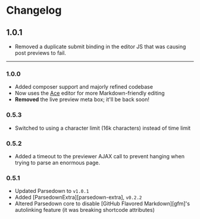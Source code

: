 # Changelog

## 1.0.1
* Removed a duplicate submit binding in the editor JS that was causing post previews to fail.

-----

### 1.0.0
* Added composer support and majorly refined codebase
* Now uses the [Ace](https://ace.c9.io/#nav=about) editor for more Markdown-friendly editing
* **Removed** the live preview meta box; it'll be back soon!

### 0.5.3

* Switched to using a character limit (16k characters) instead of time limit

### 0.5.2

* Added a timeout to the previewer AJAX call to prevent hanging when trying to parse an enormous page.

### 0.5.1

* Updated Parsedown to `v1.0.1`
* Added [ParsedownExtra][parsedown-extra], `v0.2.2`
* Altered Parsedown core to disable [GitHub Flavored Markdown][gfm]'s autolinking feature (it was breaking shortcode attributes)
